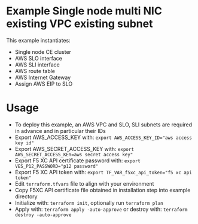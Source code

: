 # Example Single node multi NIC existing VPC existing subnet

This example instantiates:

- Single node CE cluster
- AWS SLO interface
- AWS SLI interface
- AWS route table
- AWS Internet Gateway
- Assign AWS EIP to SLO

# Usage

- To deploy this example, an AWS VPC and SLO, SLI subnets are required in advance and in particular their IDs
- Export AWS_ACCESS_KEY with: `export AWS_ACCESS_KEY_ID="aws access key id"`
- Export AWS_SECRET_ACCESS_KEY with: `export AWS_SECRET_ACCESS_KEY=aws secret access key"`
- Export F5 XC API certificate password with: `export VES_P12_PASSWORD="p12 password"`
- Export F5 XC API token with: `export TF_VAR_f5xc_api_token="f5 xc api token"`
- Edit `terraform.tfvars` file to align with your environment
- Copy F5XC API certificate file obtained in installation step into example directory
- Initialize with: `terraform init`, optionally run `terraform plan`
- Apply with: `terraform apply -auto-approve` or destroy with: `terraform destroy -auto-approve`